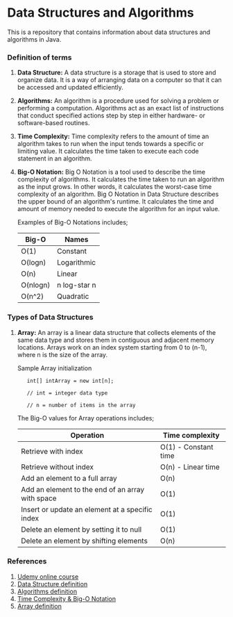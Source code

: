 # Data Structures and Algorithms
This is a repository that contains information about data structures and algorithms in Java.

### Definition of terms
1. **Data Structure:** A data structure is a storage that is used to store and organize data. It is a way of arranging data on a computer so that it can be accessed and updated efficiently.
2. **Algorithms:** An algorithm is a procedure used for solving a problem or performing a computation. Algorithms act as an exact list of instructions that conduct specified actions step by step in either hardware- or software-based routines.
3. **Time Complexity:** Time complexity refers to the amount of time an algorithm takes to run when the input tends towards a specific or limiting value. It calculates the time taken to execute each code statement in an algorithm.
4. **Big-O Notation:** Big O Notation is a tool used to describe the time complexity of algorithms. It calculates the time taken to run an algorithm as the input grows. In other words, it calculates the worst-case time complexity of an algorithm. Big O Notation in Data Structure describes the upper bound of an algorithm's runtime. It calculates the time and amount of memory needed to execute the algorithm for an input value. 
    
    Examples of Big-O Notations includes;
    
    | Big-O    | Names    |
    | -------- | -------- |
    | O(1)     | Constant |
    | O(logn)  | Logarithmic |
    | O(n)     | Linear |
    | O(nlogn) | n log-star n |
    | O(n^2)   | Quadratic |
    
### Types of Data Structures
1. **Array:** An array is a linear data structure that collects elements of the same data type and stores them in contiguous and adjacent memory locations. Arrays work on an index system starting from 0 to (n-1), where n is the size of the array.
    
    Sample Array initialization
    
          int[] intArray = new int[n];
    
          // int = integer data type
    
          // n = number of items in the array
          
    The Big-O values for Array operations includes;
    
    | Operation | Time complexity |
    | --------- | --------------- |
    | Retrieve with index     | O(1) - Constant time|
    | Retrieve without index  | O(n) - Linear time |
    | Add an element to a full array | O(n) |
    | Add an element to the end of an array with space | O(1) |
    | Insert or update an element at a specific index | O(1) |
    | Delete an element by setting it to null | O(1) |
    | Delete an element by shifting elements | O(n) |

### References
1. [Udemy online course](https://www.udemy.com/course/data-structures-and-algorithms-deep-dive-using-java/learn/lecture/8435752#overview)
2. [Data Structure definition](https://www.geeksforgeeks.org/data-structures/)
3. [Algorithms definition](https://www.techtarget.com/whatis/definition/algorithm#:~:text=An%20algorithm%20is%20a%20procedure,throughout%20all%20areas%20of%20IT.)
4. [Time Complexity & Big-O Notation](https://www.simplilearn.com/big-o-notation-in-data-structure-article)
5. [Array definition](https://www.simplilearn.com/tutorials/data-structure-tutorial/arrays-in-data-structure)
